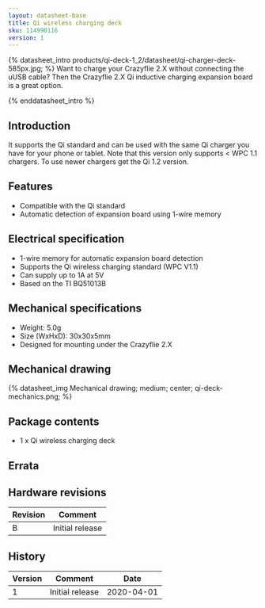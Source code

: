 ```yaml
---
layout: datasheet-base
title: Qi wireless charging deck
sku: 114990116
version: 1
---
```


{% datasheet_intro products/qi-deck-1_2/datasheet/qi-charger-deck-585px.jpg; %}
Want to charge your Crazyflie 2.X without connecting the uUSB cable? Then the
Crazyflie 2.X Qi inductive charging expansion board is a great option.

{% enddatasheet_intro %}

## Introduction

It supports the Qi standard and can be used with the same Qi charger you have for your phone or tablet.
Note that this version only supports < WPC 1.1 chargers. To use newer chargers get the Qi 1.2 version.

## Features

* Compatible with the Qi standard
* Automatic detection of expansion board using 1-wire memory

## Electrical specification

* 1-wire memory for automatic expansion board detection
* Supports the Qi wireless charging standard (WPC V1.1)
* Can supply up to 1A at 5V
* Based on the TI BQ51013B

## Mechanical specifications

* Weight: 5.0g
* Size (WxHxD): 30x30x5mm
* Designed for mounting under the Crazyflie 2.X

## Mechanical drawing

{% datasheet_img Mechanical drawing; medium; center; qi-deck-mechanics.png; %}

## Package contents

* 1 x Qi wireless charging deck

## Errata

## Hardware revisions

| Revision | Comment |
| ------- | ------- |
| B | Initial release |

## History

| Version | Comment | Date |
| ------- | ------- | ---- |
| 1 | Initial release | 2020-04-01 |
